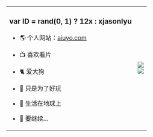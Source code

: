 <table>
<tbody>
<tr>
<td>

### var ID = rand(0, 1) ? 12x : xjasonlyu

- 🌎 个人网站：[aiuyo.com](http://xd.frp.aiuyo.com)

- 📺 喜欢看片

- 🐈 爱大狗

- 🙊 只是为了好玩

- 🤫 生活在地球上

- 🌚 要继续…
  
</td>
<td>
  <img src="https://github-readme-stats.vercel.app/api?username=xjasonlyu&show_icons=true&count_private=true" />
  <br>
  <img src="https://github-readme-stats.vercel.app/api/top-langs/?username=xjasonlyu&layout=compact&hide=html" />
</td>
</tr>
</tbody>
</table>

<!--
**xjasonlyu/xjasonlyu** is a ✨ _special_ ✨ repository because its `README.md` (this file) appears on your GitHub profile.

Here are some ideas to get you started:
- 🔭 我现在正在做。。。

- 🌱 我现在正在学习。。。

- 👯 我希望能在……上合作。。。

- 🤔 我正在寻求帮助。。。

- 💬 问我关于。。。
-->
